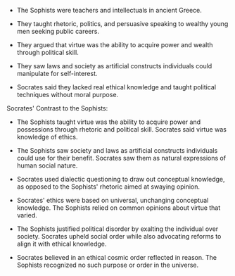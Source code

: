 
- The Sophists were teachers and intellectuals in ancient Greece. 

- They taught rhetoric, politics, and persuasive speaking to wealthy young men seeking public careers.

- They argued that virtue was the ability to acquire power and wealth through political skill.  

- They saw laws and society as artificial constructs individuals could manipulate for self-interest.

- Socrates said they lacked real ethical knowledge and taught political techniques without moral purpose.


Socrates' Contrast to the Sophists:

- The Sophists taught virtue was the ability to acquire power and possessions through rhetoric and political skill. Socrates said virtue was knowledge of ethics.

- The Sophists saw society and laws as artificial constructs individuals could use for their benefit. Socrates saw them as natural expressions of human social nature. 

- Socrates used dialectic questioning to draw out conceptual knowledge, as opposed to the Sophists' rhetoric aimed at swaying opinion.

- Socrates' ethics were based on universal, unchanging conceptual knowledge. The Sophists relied on common opinions about virtue that varied. 

- The Sophists justified political disorder by exalting the individual over society. Socrates upheld social order while also advocating reforms to align it with ethical knowledge.

- Socrates believed in an ethical cosmic order reflected in reason. The Sophists recognized no such purpose or order in the universe.